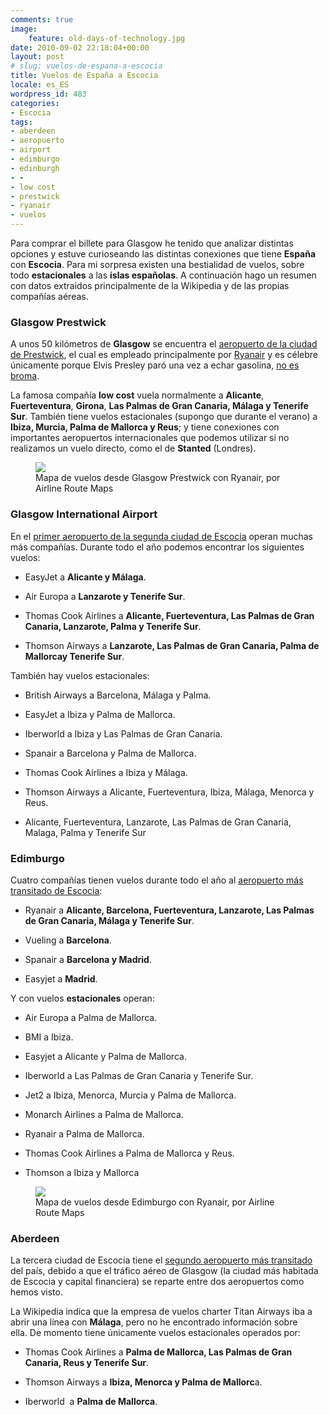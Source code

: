 ```yaml
---
comments: true
image:
    feature: old-days-of-technology.jpg
date: 2010-09-02 22:18:04+00:00
layout: post
# slug: vuelos-de-espana-a-escocia
title: Vuelos de España a Escocia
locale: es_ES
wordpress_id: 483
categories:
- Escocia
tags:
- aberdeen
- aeropuerto
- airport
- edimburgo
- edinburgh
- -
- low cost
- prestwick
- ryanair
- vuelos
---
```


Para comprar el billete para Glasgow he tenido que analizar distintas opciones y estuve curioseando las distintas conexiones que tiene **España** con **Escocia**. Para mi sorpresa existen una bestialidad de vuelos, sobre todo **estacionales** a las **islas españolas**. A continuación hago un resumen con datos extraidos principalmente de la Wikipedia y de las propias compañías aéreas.


### Glasgow Prestwick


A unos 50 kilómetros de **Glasgow** se encuentra el [aeropuerto de la ciudad de Prestwick](http://en.wikipedia.org/wiki/Glasgow_Prestwick_Airport), el cual es empleado principalmente por [Ryanair](http://en.wikipedia.org/wiki/Glasgow_Prestwick_Airport) y es célebre únicamente porque Elvis Presley paró una vez a echar gasolina, [no es broma](http://en.wikipedia.org/wiki/Glasgow_Prestwick_Airport#Elvis_Presley).

La famosa compañía **low cost** vuela normalmente a **Alicante**, **Fuerteventura**, **Girona**, **Las Palmas de Gran Canaria, Málaga y Tenerife Sur**. También tiene vuelos estacionales (supongo que durante el verano) a **Ibiza, Murcia, Palma de Mallorca y Reus**; y tiene conexiones con importantes aeropuertos internacionales que podemos utilizar si no realizamos un vuelo directo, como el de **Stanted** (Londres).



<figure>
	<a href="http://www.airlineroutemaps.com/Europe/Ryanair_-.shtml">
        <img src="http://jllopezpino.files.wordpress.com/2010/08/ryanair_-.png">
    </a>
	<figcaption>Mapa de vuelos desde Glasgow Prestwick con Ryanair, por Airline Route Maps</figcaption>
</figure>


### 




### Glasgow International Airport


En el [primer aeropuerto de la segunda ciudad de Escocia](http://en.wikipedia.org/wiki/Glasgow_airport) operan muchas más compañías. Durante todo el año podemos encontrar los siguientes vuelos:



	
  * EasyJet a **Alicante y Málaga**.

	
  * Air Europa a **Lanzarote y Tenerife Sur**.

	
  * Thomas Cook Airlines a **Alicante, Fuerteventura, Las Palmas de Gran Canaria, Lanzarote, Palma y Tenerife Sur**.

	
  * Thomson Airways a **Lanzarote, Las Palmas de Gran Canaria, Palma de Mallorcay Tenerife Sur**.


También hay vuelos estacionales:

	
  * British Airways a Barcelona, Málaga y Palma.

	
  * EasyJet a Ibiza y Palma de Mallorca.

	
  * Iberworld a Ibiza y Las Palmas de Gran Canaria.

	
  * Spanair a Barcelona y Palma de Mallorca.

	
  * Thomas Cook Airlines a Ibiza y Málaga.

	
  * Thomson Airways a Alicante, Fuerteventura, Ibiza, Málaga, Menorca y Reus.

	
  * Alicante, Fuerteventura, Lanzarote, Las Palmas de Gran Canaria, Malaga, Palma y Tenerife Sur




### Edimburgo


Cuatro compañías tienen vuelos durante todo el año al [aeropuerto más transitado de Escocia](http://en.wikipedia.org/wiki/Edinburgh_Airport):



	
  * Ryanair a **Alicante, Barcelona, Fuerteventura, Lanzarote, Las Palmas de Gran Canaria, Málaga y Tenerife Sur**.

	
  * Vueling a **Barcelona**.

	
  * Spanair a **Barcelona y Madrid**.

	
  * Easyjet a **Madrid**.


Y con vuelos **estacionales** operan:



	
  * Air Europa a Palma de Mallorca.

	
  * BMI a Ibiza.

	
  * Easyjet a Alicante y Palma de Mallorca.

	
  * Iberworld a Las Palmas de Gran Canaria y Tenerife Sur.

	
  * Jet2 a Ibiza, Menorca, Murcia y Palma de Mallorca.

	
  * Monarch Airlines a Palma de Mallorca.

	
  * Ryanair a Palma de Mallorca.

	
  * Thomas Cook Airlines a Palma de Mallorca y Reus.

	
  * Thomson a Ibiza y Mallorca


<figure>
	<a href="http://jllopezpino.files.wordpress.com/2010/08/ryanair_edinburgh.png">
        <img src="http://jllopezpino.files.wordpress.com/2010/08/ryanair_edinburgh.png">
    </a>
	<figcaption>Mapa de vuelos desde Edimburgo con Ryanair, por Airline Route Maps</figcaption>
</figure>



### Aberdeen


La tercera ciudad de Escocia tiene el [segundo aeropuerto más transitado](http://en.wikipedia.org/wiki/Aberdeen_Airport) del país, debido a que el tráfico aéreo de Glasgow (la ciudad más habitada de Escocia y capital financiera) se reparte entre dos aeropuertos como hemos visto.

La Wikipedia indica que la empresa de vuelos charter Titan Airways iba a abrir una línea con **Málaga**, pero no he encontrado información sobre ella. De momento tiene únicamente vuelos estacionales operados por:



	
  * Thomas Cook Airlines a **Palma de Mallorca, Las Palmas de Gran Canaria, Reus y Tenerife Sur**.

	
  * Thomson Airways a **Ibiza, Menorca y Palma de Mallorc**a.

	
  * Iberworld  a **Palma de Mallorca**.


